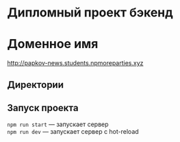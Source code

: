 # Дипломный проект бэкенд
# Доменное имя
http://papkov-news.students.npmoreparties.xyz

## Директории

## Запуск проекта

`npm run start` — запускает сервер   
`npm run dev` — запускает сервер с hot-reload
